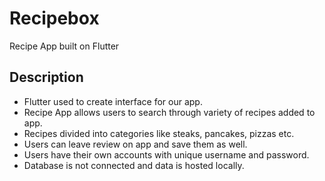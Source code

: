 # Recipebox

Recipe App built on Flutter

## Description

- Flutter used to create interface for our app.
- Recipe App allows users to search through variety of recipes added to app.
- Recipes divided into categories like steaks, pancakes, pizzas etc.
- Users can leave review on app and save them as well.
- Users have their own accounts with unique username and password.
- Database is not connected and data is hosted locally.
